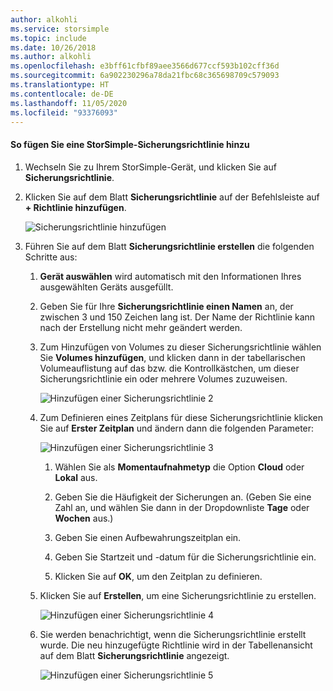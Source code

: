 ```yaml
---
author: alkohli
ms.service: storsimple
ms.topic: include
ms.date: 10/26/2018
ms.author: alkohli
ms.openlocfilehash: e3bff61cfbf89aee3566d677ccf593b102cff36d
ms.sourcegitcommit: 6a902230296a78da21fbc68c365698709c579093
ms.translationtype: HT
ms.contentlocale: de-DE
ms.lasthandoff: 11/05/2020
ms.locfileid: "93376093"
---
```

#### <a name="to-add-a-storsimple-backup-policy"></a>So fügen Sie eine StorSimple-Sicherungsrichtlinie hinzu

1. Wechseln Sie zu Ihrem StorSimple-Gerät, und klicken Sie auf **Sicherungsrichtlinie**.

2. Klicken Sie auf dem Blatt **Sicherungsrichtlinie** auf der Befehlsleiste auf **+ Richtlinie hinzufügen**.
   
    ![Sicherungsrichtlinie hinzufügen](./media/storsimple-8000-add-backup-policy-u2/addbupol1.png)

3. Führen Sie auf dem Blatt **Sicherungsrichtlinie erstellen** die folgenden Schritte aus:
   
   1. **Gerät auswählen** wird automatisch mit den Informationen Ihres ausgewählten Geräts ausgefüllt.
   
   2. Geben Sie für Ihre **Sicherungsrichtlinie einen Namen** an, der zwischen 3 und 150 Zeichen lang ist. Der Name der Richtlinie kann nach der Erstellung nicht mehr geändert werden.
       
   3. Zum Hinzufügen von Volumes zu dieser Sicherungsrichtlinie wählen Sie **Volumes hinzufügen**, und klicken dann in der tabellarischen Volumeauflistung auf das bzw. die Kontrollkästchen, um dieser Sicherungsrichtlinie ein oder mehrere Volumes zuzuweisen.

       ![Hinzufügen einer Sicherungsrichtlinie 2](./media/storsimple-8000-add-backup-policy-u2/addbupol2.png)

   4. Zum Definieren eines Zeitplans für diese Sicherungsrichtlinie klicken Sie auf **Erster Zeitplan** und ändern dann die folgenden Parameter:

       ![Hinzufügen einer Sicherungsrichtlinie 3](./media/storsimple-8000-add-backup-policy-u2/addbupol3.png)

       1. Wählen Sie als **Momentaufnahmetyp** die Option **Cloud** oder **Lokal** aus.

       2. Geben Sie die Häufigkeit der Sicherungen an. (Geben Sie eine Zahl an, und wählen Sie dann in der Dropdownliste **Tage** oder **Wochen** aus.)

       3. Geben Sie einen Aufbewahrungszeitplan ein.

       4. Geben Sie Startzeit und -datum für die Sicherungsrichtlinie ein.

       5. Klicken Sie auf **OK**, um den Zeitplan zu definieren.

   5. Klicken Sie auf **Erstellen**, um eine Sicherungsrichtlinie zu erstellen.

       ![Hinzufügen einer Sicherungsrichtlinie 4](./media/storsimple-8000-add-backup-policy-u2/addbupol4.png)
   
   6. Sie werden benachrichtigt, wenn die Sicherungsrichtlinie erstellt wurde. Die neu hinzugefügte Richtlinie wird in der Tabellenansicht auf dem Blatt **Sicherungsrichtlinie** angezeigt.

       ![Hinzufügen einer Sicherungsrichtlinie 5](./media/storsimple-8000-add-backup-policy-u2/addbupol7.png)

